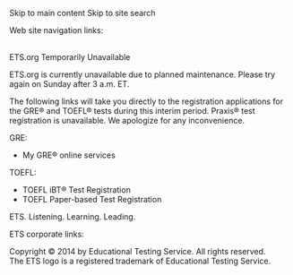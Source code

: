 Skip to main content Skip to site search

Web site navigation links:

   
ETS.org Temporarily Unavailable

ETS.org is currently unavailable due to planned maintenance. Please try again on Sunday after 3 a.m. ET.

The following links will take you directly to the registration applications for the GRE® and TOEFL® tests during this interim period. Praxis® test registration is unavailable. We apologize for any inconvenience.

GRE:

*   My GRE® online services

TOEFL:

*   TOEFL iBT® Test Registration
*   TOEFL Paper-based Test Registration

ETS. Listening. Learning. Leading.

ETS corporate links:

Copyright © 2014 by Educational Testing Service. All rights reserved.  
The ETS logo is a registered trademark of Educational Testing Service.